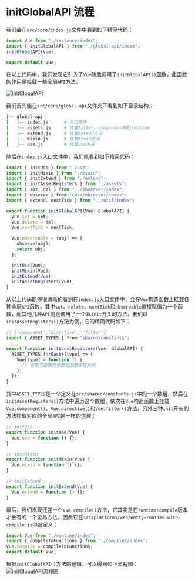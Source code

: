 # initGlobalAPI 流程

我们会在`src/core/index.js`文件中看到如下精简代码：

```js
import Vue from "./instance/index";
import { initGlobalAPI } from "./global-api/index";
initGlobalAPI(Vue);

export default Vue;
```

在以上代码中，我们发现它引入了`Vue`随后调用了`initGlobalAPI()`函数，此函数的作用是挂载一些全局`API`方法。

![initGlobalAPI](/images/vueAnalysis/initGlobalAPI.png)

我们首先能在`src/core/global-api`文件夹下看到如下目录结构：

```sh
|-- global-api
|   |-- index.js      # 入口文件
|   |-- assets.js     # 挂载filter、component和directive
|   |-- extend.js     # 挂载extend方法
|   |-- mixin.js      # 挂载mixin方法
|   |-- use.js        # 挂载use方法
```

随后在`index.js`入口文件中，我们能看到如下精简代码：

```js
import { initUse } from "./use";
import { initMixin } from "./mixin";
import { initExtend } from "./extend";
import { initAssetRegisters } from "./assets";
import { set, del } from "../observer/index";
import { observe } from "core/observer/index";
import { extend, nextTick } from "../util/index";

export function initGlobalAPI(Vue: GlobalAPI) {
  Vue.set = set;
  Vue.delete = del;
  Vue.nextTick = nextTick;

  Vue.observable = (obj) => {
    observe(obj);
    return obj;
  };

  initUse(Vue);
  initMixin(Vue);
  initExtend(Vue);
  initAssetRegisters(Vue);
}
```

从以上代码能够很清晰的看到在`index.js`入口文件中，会在`Vue`构造函数上挂载各种全局`API`函数，其中`set`、`delete`、`nextTick`和`observable`直接赋值为一个函数，而其他几种`API`则是调用了一个以`init`开头的方法，我们以`initAssetRegisters()`方法为例，它的精简代码如下：

```js
// ['component','directive', 'filter']
import { ASSET_TYPES } from "shared/constants";

export function initAssetRegisters(Vue: GlobalAPI) {
  ASSET_TYPES.forEach((type) => {
    Vue[type] = function () {
      // 省略了函数的参数和函数实现代码
    };
  });
}
```

其中`ASSET_TYPES`是一个定义在`src/shared/constants.js`中的一个数组，然后在`initAssetRegisters()`方法中遍历这个数组，依次在`Vue`构造函数上挂载`Vue.component()`、`Vue.directive()`和`Vue.filter()`方法，另外三种`init`开头的方法挂载对应的全局`API`是一样的道理：

```js
// initUse
export function initUse(Vue) {
  Vue.use = function () {};
}

// initMixin
export function initMixin(Vue) {
  Vue.mixin = function () {};
}

// initExtend
export function initExtend(Vue) {
  Vue.extend = function () {};
}
```

最后，我们发现还差一个`Vue.compile()`方法，它其实是在`runtime+compile`版本才会有的一个全局方法，因此它在`src/platforms/web/entry-runtime-with-compile.js`中被定义：

```js
import Vue from "./runtime/index";
import { compileToFunctions } from "./compiler/index";
Vue.compile = compileToFunctions;
export default Vue;
```

根据`initGlobalAPI()`方法的逻辑，可以得到如下流程图：
![initGlobalAPI流程图](/images/vueAnalysis/initGlobalAPIProcess.png)
